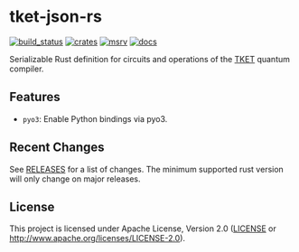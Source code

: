 tket-json-rs
============

[![build_status][]](https://github.com/CQCL/tket-json-rs/actions)
[![crates][]](https://crates.io/crates/tket-json-rs)
[![msrv][]](https://github.com/CQCL/tket-json-rs)
[![docs][]](https://docs.rs/tket-json-rs)

Serializable Rust definition for circuits and operations of the
[TKET](https://github.com/CQCL/tket) quantum compiler.

## Features

-   `pyo3`: Enable Python bindings via pyo3.

## Recent Changes

See [RELEASES][] for a list of changes. The minimum supported rust
version will only change on major releases.

## License

This project is licensed under Apache License, Version 2.0 ([LICENSE][] or http://www.apache.org/licenses/LICENSE-2.0).

  [build_status]: https://github.com/CQCL/tket-json-rs/workflows/Continuous%20integration/badge.svg?branch=main
  [docs]: https://img.shields.io/docsrs/tket-json-rs/latest
  [crates]: https://img.shields.io/crates/v/tket-json-rs
  [LICENSE]: LICENCE
  [msrv]: https://img.shields.io/badge/rust-1.60.0%2B-blue.svg?maxAge=3600
  [RELEASES]: RELEASES.md
